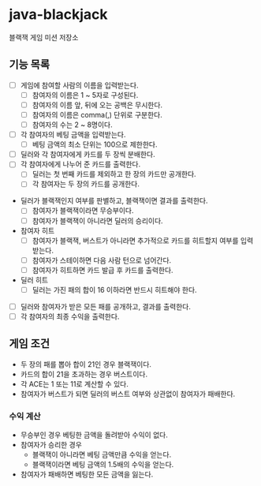 # java-blackjack
블랙잭 게임 미션 저장소

## 기능 목록
* [ ] 게임에 참여할 사람의 이름을 입력받는다.
    * [ ] 참여자의 이름은 1 ~ 5자로 구성된다.
    * [ ] 참여자의 이름 앞, 뒤에 오는 공백은 무시한다.
    * [ ] 참여자의 이름은 comma(,) 단위로 구분한다.
    * [ ] 참여자의 수는 2 ~ 8명이다.
* [ ] 각 참여자의 베팅 금액을 입력받는다.
    * [ ] 베팅 금액의 최소 단위는 100으로 제한한다.
* [ ] 딜러와 각 참여자에게 카드를 두 장씩 분배한다.
* [ ] 각 참여자에게 나누어 준 카드를 출력한다.
    * [ ] 딜러는 첫 번째 카드를 제외하고 한 장의 카드만 공개한다.
    * [ ] 각 참여자는 두 장의 카드를 공개한다.
* 딜러가 블랙잭인지 여부를 판별하고, 블랙잭이면 결과를 출력한다.
    * [ ] 참여자가 블랙잭이라면 무승부이다.
    * [ ] 참여자가 블랙잭이 아니라면 딜러의 승리이다.
* 참여자 히트
    * [ ] 참여자가 블랙잭, 버스트가 아니라면 추가적으로 카드를 히트할지 여부를 입력받는다.
    * [ ] 참여자가 스테이하면 다음 사람 턴으로 넘어간다.
    * [ ] 참여자가 히트하면 카드 발급 후 카드를 출력한다.
* 딜러 히트
    * [ ] 딜러는 가진 패의 합이 16 이하라면 반드시 히트해야 한다.
* [ ] 딜러와 참여자가 받은 모든 패를 공개하고, 결과를 출력한다.
* [ ] 각 참여자의 최종 수익을 출력한다.

## 게임 조건
* 두 장의 패를 뽑아 합이 21인 경우 블랙잭이다.
* 카드의 합이 21을 초과하는 경우 버스트이다.
* 각 ACE는 1 또는 11로 계산할 수 있다.
* 참여자가 버스트가 되면 딜러의 버스트 여부와 상관없이 참여자가 패배한다.

### 수익 계산
* 무승부인 경우 베팅한 금액을 돌려받아 수익이 없다.
* 참여자가 승리한 경우
    * 블랙잭이 아니라면 베팅 금액만큼 수익을 얻는다.
    * 블랙잭이라면 베팅 금액의 1.5배의 수익을 얻는다.
* 참여자가 패배하면 베팅한 모든 금액을 잃는다.
